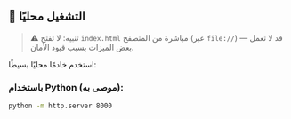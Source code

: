 ## 🚀 التشغيل محليًا

> ⚠️ تنبيه: لا تفتح `index.html` مباشرة من المتصفح (عبر `file://`) — قد لا تعمل بعض الميزات بسبب قيود الأمان.

استخدم خادمًا محليًا بسيطًا:

### باستخدام Python (موصى به):
```bash
python -m http.server 8000
